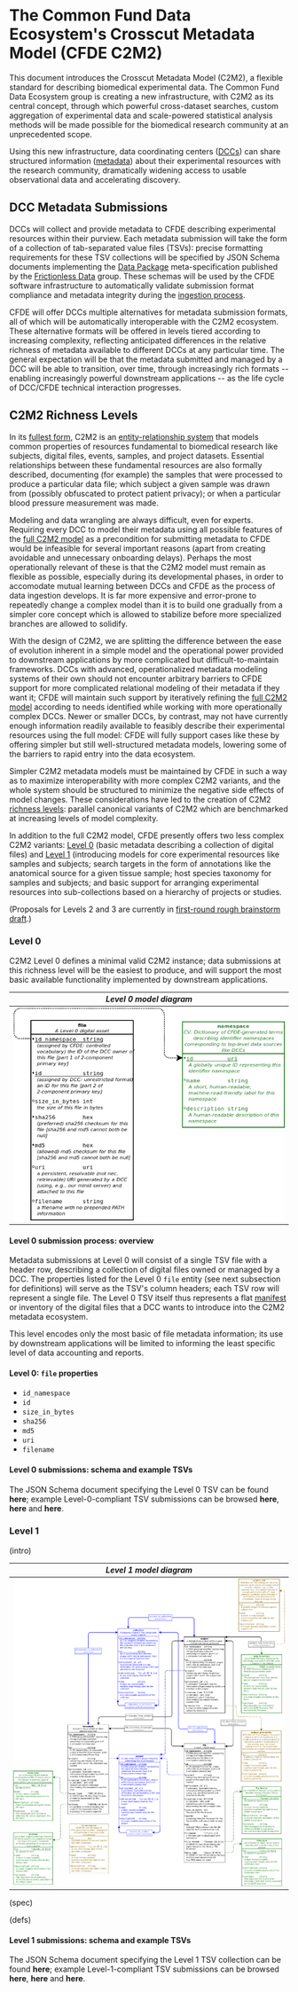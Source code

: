 # The Common Fund Data Ecosystem's Crosscut Metadata Model (CFDE C2M2)

This document introduces the Crosscut Metadata Model (C2M2),
a flexible standard for describing biomedical experimental
data. The Common Fund Data Ecosystem group is creating a new
infrastructure, with C2M2 as its central concept, through
which powerful cross-dataset searches, custom aggregation
of experimental data and scale-powered statistical analysis
methods will be made possible for the biomedical research
community at an unprecedented scope.

Using this new infrastructure, data coordinating centers
([DCCs](../draft-CFDE_glossary/glossary.md#DCCs)) can
share structured information ([metadata](../draft-CFDE_glossary/glossary.md#metadata))
about their experimental resources with the research
community, dramatically widening access to usable
observational data and accelerating discovery.

## DCC Metadata Submissions

DCCs will collect and provide metadata to CFDE describing
experimental resources within their purview. Each metadata
submission will take the form of a collection of tab-separated value
files (TSVs): precise formatting requirements for these TSV
collections will be specified by JSON Schema documents
implementing the [Data Package](http://frictionlessdata.io/docs/data-package/)
meta-specification published by the [Frictionless Data](http://frictionlessdata.io/)
group. These schemas will be used by the CFDE software
infrastructure to automatically validate submission format compliance
and metadata integrity during the [ingestion process](../draft-CFDE_glossary/glossary.md#DCC-data-ingestion-process).

CFDE will offer DCCs multiple alternatives for metadata submission
formats, all of which will be automatically interoperable with the
C2M2 ecosystem. These alternative formats will be offered in
levels tiered according to increasing complexity, reflecting
anticipated differences in the relative richness of metadata
available to different DCCs at any particular time. The general
expectation will be that the metadata submitted and managed by a
DCC will be able to transition, over time, through
increasingly rich formats -- enabling increasingly powerful downstream
applications -- as the life cycle of DCC/CFDE technical interaction
progresses.

## C2M2 Richness Levels

In its [fullest form](../draft-C2M2_ER_diagrams/full-C2M2-ER-model.png),
C2M2 is an [entity-relationship system](../draft-CFDE_glossary/glossary.md#entity-relationship-model)
that models common properties of resources fundamental
to biomedical research like subjects, digital files,
events, samples, and project datasets. Essential
relationships between these fundamental resources are also formally described,
documenting (for example) the samples that were processed
to produce a particular data file; which subject a given sample was
drawn from (possibly obfuscated to protect patient privacy); or when
a particular blood pressure measurement was made.

Modeling and data wrangling are always difficult, even for
experts. Requiring every DCC to model their metadata using
all possible features of the [full C2M2 model](../draft-C2M2_ER_diagrams/full-C2M2-ER-model.png)
as a precondition for submitting metadata to CFDE would
be infeasible for several important reasons (apart from
creating avoidable and unnecessary onboarding delays).
Perhaps the most operationally relevant of these is that
the C2M2 model must remain as flexible as possible, especially
during its developmental phases, in order to accomodate mutual learning
between DCCs and CFDE as the process of data ingestion
develops. It is far more expensive and error-prone to
repeatedly change a complex model than it is to build
one gradually from a simpler core concept which is allowed
to stabilize before more specialized branches are allowed
to solidify.

With the design of C2M2, we are splitting the difference
between the ease of evolution inherent in a simple model and
the operational power provided to downstream applications by more
complicated but difficult-to-maintain frameworks.
DCCs with advanced, operationalized metadata modeling
systems of their own should not encounter arbitrary
barriers to CFDE support for more complicated relational
modeling of their metadata if they want it; CFDE will
maintain such support by iteratively refining the
[full C2M2 model](../draft-C2M2_ER_diagrams/full-C2M2-ER-model.png)
according to needs identified while working with
more operationally complex DCCs. Newer or smaller DCCs, by contrast, may
not have currently enough information readily available
to feasibly describe their experimental resources using the
full model: CFDE will fully support cases like these by
offering simpler but still well-structured metadata
models, lowering some of the barriers to rapid entry into the
data ecosystem.

Simpler C2M2 metadata models must be maintained by
CFDE in such a way as to maximize interoperability with
more complex C2M2 variants, and the whole system should be
structured to minimize the negative side effects of model
changes. These considerations have led to the
creation of C2M2 [richness levels](../draft-CFDE_glossary/glossary.md#richness-levels):
parallel canonical variants of C2M2 which are benchmarked at
increasing levels of model complexity.

In addition to the full C2M2 model, CFDE presently offers
two less complex C2M2 variants: [Level 0](#level-0) (basic
metadata describing a collection of digital files) and
[Level 1](#level-1) (introducing models for core experimental
resources like samples and subjects; search targets in the form
of annotations like the anatomical source for a given tissue
sample; host species taxonomy for samples and subjects; and
basic support for arranging experimental resources into
sub-collections based on a hierarchy of projects or studies.

(Proposals for Levels 2 and 3 are currently in
[first-round rough brainstorm draft](../draft-C2M2_Levels_spreadsheets/Level_definitions.csv).)

### Level 0

C2M2 Level 0 defines a minimal valid C2M2 instance; data submissions
at this richness level will be the easiest to produce, and will
support the most basic available functionality implemented by
downstream applications.

|_Level 0 model diagram_|
|:---:|
|![Level 0 model diagram](../draft-C2M2_ER_diagrams/Level-0-C2M2-model.png "Level 0 model diagram")|

#### Level 0 submission process: overview

Metadata submissions at Level 0 will consist of a single TSV
file with a header row, describing a collection of digital
files owned or managed by a DCC. The properties listed
for the Level 0 `file` entity (see next subsection for
definitions) will serve as the TSV's column headers; each
TSV row will represent a single file. The Level 0 TSV
itself thus represents a flat
[manifest](../draft-CFDE_glossary/glossary.md#CFDE-asset-manifest)
or inventory of the digital files that a DCC wants to
introduce into the C2M2 metadata ecosystem.

This level encodes only the most basic of file metadata
information; its use by downstream applications will be
limited to informing the least specific level of data
accounting and reports.

#### Level 0: `file` properties

* `id_namespace`
* `id`
* `size_in_bytes`
* `sha256`
* `md5`
* `uri`
* `filename`

#### Level 0 submissions: schema and example TSVs

The JSON Schema document specifying the Level 0 TSV can
be found **here**; example Level-0-compliant TSV submissions
can be browsed **here**, **here** and **here**.

### Level 1

(intro)

|_Level 1 model diagram_|
|:---:|
|![Level 1 model diagram](../draft-C2M2_ER_diagrams/Level-1-C2M2-model.png "Level 1 model diagram")|

(spec)

(defs)

#### Level 1 submissions: schema and example TSVs

The JSON Schema document specifying the Level 1 TSV
collection can be found **here**; example Level-1-compliant
TSV submissions can be browsed **here**, **here** and
**here**.
